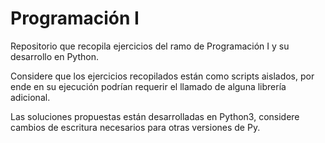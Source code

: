 # Programación I
Repositorio que recopila ejercicios del ramo de Programación I y su desarrollo en Python.

Considere que los ejercicios recopilados están como scripts aislados, por ende en su ejecución podrían requerir el llamado de alguna librería adicional.

Las soluciones propuestas están desarrolladas en Python3, considere cambios de escritura necesarios para otras versiones de Py.
